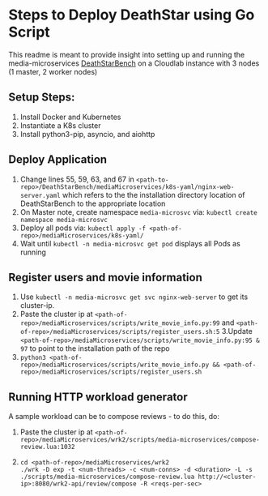 # Steps to Deploy DeathStar using Go Script

This readme is meant to provide insight into setting up and running the media-microservices [DeathStarBench](https://github.com/delimitrou/DeathStarBench/tree/master/mediaMicroservices) on a Cloudlab instance with 3 nodes (1 master, 2 worker nodes)

## Setup Steps:
1. Install Docker and Kubernetes
2. Instantiate a K8s cluster
3. Install python3-pip, asyncio, and aiohttp

## Deploy Application
1. Change lines 55, 59, 63, and 67 in `<path-to-repo>/DeathStarBench/mediaMicroservices/k8s-yaml/nginx-web-server.yaml` which refers to the the installation directory location of DeathStarBench to the appropriate location
2. On Master note, create namespace `media-microsvc` via: `kubectl create namespace media-microsvc`
3. Deploy all pods via: `kubectl apply -f <path-of-repo>/mediaMicroservices/k8s-yaml/`
4. Wait until `kubectl -n media-microsvc get pod` displays all Pods as running

## Register users and movie information
1. Use `kubectl -n media-microsvc get svc nginx-web-server` to get its cluster-ip.
2. Paste the cluster ip at `<path-of-repo>/mediaMicroservices/scripts/write_movie_info.py:99` and `<path-of-repo>/mediaMicroservices/scripts/register_users.sh:5`
3.Update `<path-of-repo>/mediaMicroservices/scripts/write_movie_info.py:95 & 97` to point to the installation path of the repo
4. `python3 <path-of-repo>/mediaMicroservices/scripts/write_movie_info.py && <path-of-repo>/mediaMicroservices/scripts/register_users.sh`

## Running HTTP workload generator
A sample workload can be to compose reviews - to do this, do:
1. Paste the cluster ip at `<path-of-repo>/mediaMicroservices/wrk2/scripts/media-microservices/compose-review.lua:1032`
2. 	```
	cd <path-of-repo>/mediaMicroservices/wrk2
	./wrk -D exp -t <num-threads> -c <num-conns> -d <duration> -L -s ./scripts/media-microservices/compose-review.lua http://<cluster-ip>:8080/wrk2-api/review/compose -R <reqs-per-sec>
	```
